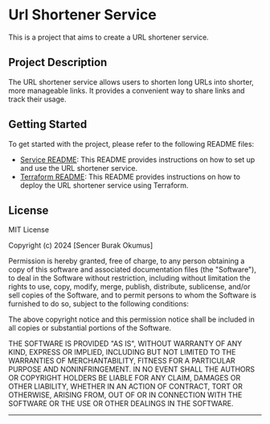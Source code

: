 # Url Shortener Service

This is a project that aims to create a URL shortener service.

## Project Description

The URL shortener service allows users to shorten long URLs into shorter, more manageable links. It provides a convenient way to share links and track their usage.

## Getting Started

To get started with the project, please refer to the following README files:

- [Service README](./service/README.md): This README provides instructions on how to set up and use the URL shortener service.
- [Terraform README](./terraform/README.md): This README provides instructions on how to deploy the URL shortener service using Terraform.

## License

MIT License

Copyright (c) 2024 [Sencer Burak Okumus]

Permission is hereby granted, free of charge, to any person obtaining a copy of this software and associated documentation files (the "Software"), to deal in the Software without restriction, including without limitation the rights to use, copy, modify, merge, publish, distribute, sublicense, and/or sell copies of the Software, and to permit persons to whom the Software is furnished to do so, subject to the following conditions:

The above copyright notice and this permission notice shall be included in all copies or substantial portions of the Software.

THE SOFTWARE IS PROVIDED "AS IS", WITHOUT WARRANTY OF ANY KIND, EXPRESS OR IMPLIED, INCLUDING BUT NOT LIMITED TO THE WARRANTIES OF MERCHANTABILITY, FITNESS FOR A PARTICULAR PURPOSE AND NONINFRINGEMENT. IN NO EVENT SHALL THE AUTHORS OR COPYRIGHT HOLDERS BE LIABLE FOR ANY CLAIM, DAMAGES OR OTHER LIABILITY, WHETHER IN AN ACTION OF CONTRACT, TORT OR OTHERWISE, ARISING FROM, OUT OF OR IN CONNECTION WITH THE SOFTWARE OR THE USE OR OTHER DEALINGS IN THE SOFTWARE.

---